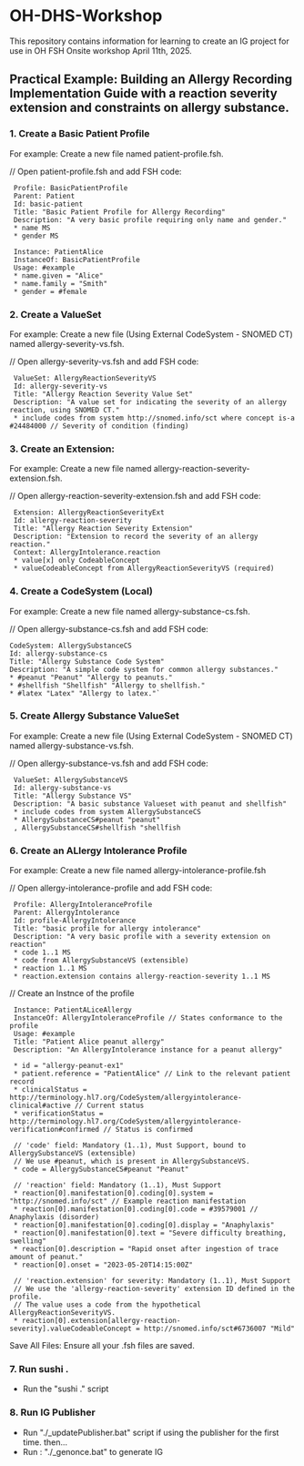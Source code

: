 # OH-DHS-Workshop
This repository contains information for learning to create an IG project for use in OH FSH Onsite workshop April 11th, 2025.

## Practical Example: Building an Allergy Recording Implementation Guide with a reaction severity extension and constraints on allergy substance.


### 1. Create a Basic Patient Profile
For example: Create a new file named patient-profile.fsh.

// Open patient-profile.fsh and add FSH code: 

     Profile: BasicPatientProfile
     Parent: Patient
     Id: basic-patient
     Title: "Basic Patient Profile for Allergy Recording"
     Description: "A very basic profile requiring only name and gender."
     * name MS
     * gender MS

     Instance: PatientAlice
     InstanceOf: BasicPatientProfile
     Usage: #example
     * name.given = "Alice"
     * name.family = "Smith"
     * gender = #female


### 2. Create a ValueSet 
For example: Create a new file (Using External CodeSystem - SNOMED CT) named allergy-severity-vs.fsh.

// Open allergy-severity-vs.fsh and add FSH code: 

     ValueSet: AllergyReactionSeverityVS
     Id: allergy-severity-vs
     Title: "Allergy Reaction Severity Value Set"
     Description: "A value set for indicating the severity of an allergy reaction, using SNOMED CT."
     * include codes from system http://snomed.info/sct where concept is-a #24484000 // Severity of condition (finding)


### 3. Create an Extension:
For example: Create a new file named allergy-reaction-severity-extension.fsh.

// Open allergy-reaction-severity-extension.fsh and add FSH code: 

     Extension: AllergyReactionSeverityExt
     Id: allergy-reaction-severity
     Title: "Allergy Reaction Severity Extension"
     Description: "Extension to record the severity of an allergy reaction."
     Context: AllergyIntolerance.reaction
     * value[x] only CodeableConcept
     * valueCodeableConcept from AllergyReactionSeverityVS (required)


### 4. Create a CodeSystem (Local)
For example: Create a new file named allergy-substance-cs.fsh.

// Open allergy-substance-cs.fsh and add FSH code:

    CodeSystem: AllergySubstanceCS
    Id: allergy-substance-cs
    Title: "Allergy Substance Code System"
    Description: "A simple code system for common allergy substances."
    * #peanut "Peanut" "Allergy to peanuts."
    * #shellfish "Shellfish" "Allergy to shellfish."
    * #latex "Latex" "Allergy to latex."`


### 5. Create Allergy Substance ValueSet 
For example: Create a new file (Using External CodeSystem - SNOMED CT) named allergy-substance-vs.fsh.

// Open allergy-substance-vs.fsh and add FSH code:

     ValueSet: AllergySubstanceVS 
     Id: allergy-substance-vs
     Title: "Allergy Substance VS"
     Description: "A basic substance Valueset with peanut and shellfish"
     * include codes from system AllergySubstanceCS 
     * AllergySubstanceCS#peanut "peanut"
     , AllergySubstanceCS#shellfish "shellfish


### 6. Create an ALlergy Intolerance Profile

For example: Create a new file named allergy-intolerance-profile.fsh

// Open allergy-intolerance-profile and add FSH code:

     Profile: AllergyIntoleranceProfile
     Parent: AllergyIntolerance
     Id: profile-AllergyIntolerance
     Title: "basic profile for allergy intolerance"
     Description: "A very basic profile with a severity extension on reaction"
     * code 1..1 MS
     * code from AllergySubstanceVS (extensible)
     * reaction 1..1 MS
     * reaction.extension contains allergy-reaction-severity 1..1 MS

// Create an Instnce of the profile

     Instance: PatientALiceAllergy
     InstanceOf: AllergyIntoleranceProfile // States conformance to the profile
     Usage: #example
     Title: "Patient Alice peanut allergy"
     Description: "An AllergyIntolerance instance for a peanut allergy"
     
     * id = "allergy-peanut-ex1"
     * patient.reference = "PatientAlice" // Link to the relevant patient record
     * clinicalStatus = http://terminology.hl7.org/CodeSystem/allergyintolerance-clinical#active // Current status
     * verificationStatus = http://terminology.hl7.org/CodeSystem/allergyintolerance-verification#confirmed // Status is confirmed
     
     // 'code' field: Mandatory (1..1), Must Support, bound to AllergySubstanceVS (extensible)
     // We use #peanut, which is present in AllergySubstanceVS.
     * code = AllergySubstanceCS#peanut "Peanut"
     
     // 'reaction' field: Mandatory (1..1), Must Support
     * reaction[0].manifestation[0].coding[0].system = "http://snomed.info/sct" // Example reaction manifestation
     * reaction[0].manifestation[0].coding[0].code = #39579001 // Anaphylaxis (disorder)
     * reaction[0].manifestation[0].coding[0].display = "Anaphylaxis"
     * reaction[0].manifestation[0].text = "Severe difficulty breathing, swelling"
     * reaction[0].description = "Rapid onset after ingestion of trace amount of peanut."
     * reaction[0].onset = "2023-05-20T14:15:00Z"
     
     // 'reaction.extension' for severity: Mandatory (1..1), Must Support
     // We use the 'allergy-reaction-severity' extension ID defined in the profile.
     // The value uses a code from the hypothetical AllergyReactionSeverityVS.
     * reaction[0].extension[allergy-reaction-severity].valueCodeableConcept = http://snomed.info/sct#6736007 "Mild"

Save All Files: Ensure all your .fsh files are saved.


### 7. Run sushi .
* Run the "sushi ." script


### 8. Run IG Publisher
* Run "./_updatePublisher.bat" script if using the publisher for the first time.
  then...
* Run : "./_genonce.bat" to generate IG





